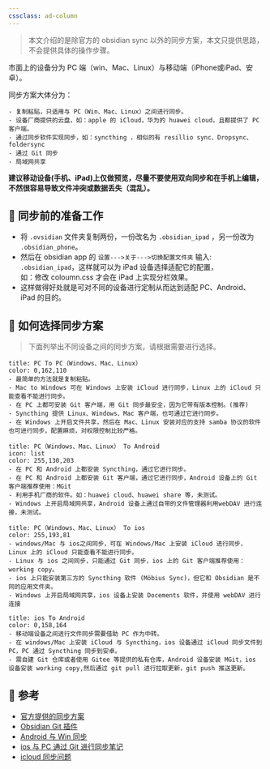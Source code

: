 ```yaml
---
cssclass: ad-column
---
```


> 本文介绍的是除官方的 obsidian sync 以外的同步方案，本文只提供思路，不会提供具体的操作步骤。

市面上的设备分为 PC 端（win、Mac、Linux）与移动端（iPhone或iPad、安卓）。

同步方案大体分为：

```ad-light-blue
- 复制粘贴，只适用与 PC（Win、Mac、Linux）之间进行同步。
- 设备厂商提供的云盘，如：apple 的 iCloud，华为的 huawei cloud，且都提供了 PC 客户端。
- 通过同步软件实现同步，如：syncthing ，相似的有 resillio sync、Dropsync、foldersync
- 通过 Git 同步
- 局域网共享
```

**建议移动设备(手机、iPad)上仅做预览，尽量不要使用双向同步和在手机上编辑，不然很容易导致文件冲突或数据丢失（混乱）。**
## 📒  同步前的准备工作
-   将 `.ovsidian` 文件夹复制两份，一份改名为 `.obsidian_ipad` ，另一份改为 `.obsidian_phone`。
-   然后在 obsidian app 的 `设置--->关于--->切换配置文件夹` 输入: `.obsidian_ipad`，这样就可以为 iPad 设备选择适配它的配置，</br> 如：修改 coloumn.css 才会在 iPad 上实现分栏效果。
-   这样做得好处就是可对不同的设备进行定制从而达到适配 PC、Android、iPad 的目的。
## 📲  如何选择同步方案
> 下面列举出不同设备之间的同步方案，请根据需要进行选择。

```ad-col2-left
title: PC To PC（Windows、Mac、Linux）
color: 0,162,110
- 最简单的方法就是复制粘贴。
- Mac to Windows 可在 Windows 上安装 iCloud 进行同步，Linux 上的 iCloud 只能查看不能进行同步。
- 在 PC 上都可安装 Git 客户端，用 Git 同步最安全，因为它带有版本控制。(推荐)
- Syncthing 提供 Linux、Windows、Mac 客户端，也可通过它进行同步。
- 在 Windows 上开启文件共享，然后在 Mac、Linux 安装对应的支持 samba 协议的软件也可进行同步，配置麻烦，对权限控制比较严格。
```

```ad-col2-right
title: PC（Windows、Mac、Linux） To Android
icon: list
color: 255,130,203
- 在 PC 和 Android 上都安装 Syncthing，通过它进行同步。
- 在 PC 和 Android 上都安装 Git 客户端，通过它进行同步，Android 设备上的 Git 客户端推荐使用：MGit
- 利用手机厂商的软件。如：huawei cloud、huawei share 等，未测试。
- Windows 上开启局域网共享，Android 设备上通过自带的文件管理器利用webDAV 进行连接，未测试。
```

<p></p>

```ad-col2-left
title: PC（Windows、Mac、Linux） To ios
color: 255,193,81
- windows/Mac 与 ios之间同步，可在 Windows/Mac 上安装 iCloud 进行同步，Linux 上的 iCloud 只能查看不能进行同步。
- Linux 与 ios 之间同步，只能通过 Git 同步，ios 上的 Git 客户端推荐使用：working copy。
- ios 上只能安装第三方的 Syncthing 软件 (Möbius Sync)，但它和 Obsidian 是不同的应用文件夹。
- Windows 上开启局域网共享，ios 设备上安装 Docements 软件，并使用 webDAV 进行连接
```

```ad-col2-right
title: ios To Android
color: 0,158,164
- 移动端设备之间进行文件同步需要借助 PC 作为中转。
- 在 windows/Mac 上安装 iCloud 与 Syncthing，ios 设备通过 iCloud 同步文件到 PC，PC 通过 Syncthing 同步到安卓。
- 需自建 Git 仓库或者使用 Gitee 等提供的私有仓库，Android 设备安装 MGit，ios 设备安装 working copy,然后通过 git pull 进行拉取更新，git push 推送更新。
```

## 📎  参考
- [官方提供的同步方案](https://help.obsidian.md/Obsidian/iOS+app)
- [Obsidian Git 插件](https://github.com/denolehov/obsidian-git/issues/57)
- [Android 与 Win 同步](https://www.bilibili.com/read/mobile?id=13339751)
- [ios 与 PC 通过 Git 进行同步笔记](https://blog.csdn.net/weixin_37786060/article/details/119951142)
-  [icloud 同步问题](https://zhuanlan.zhihu.com/p/447963514)